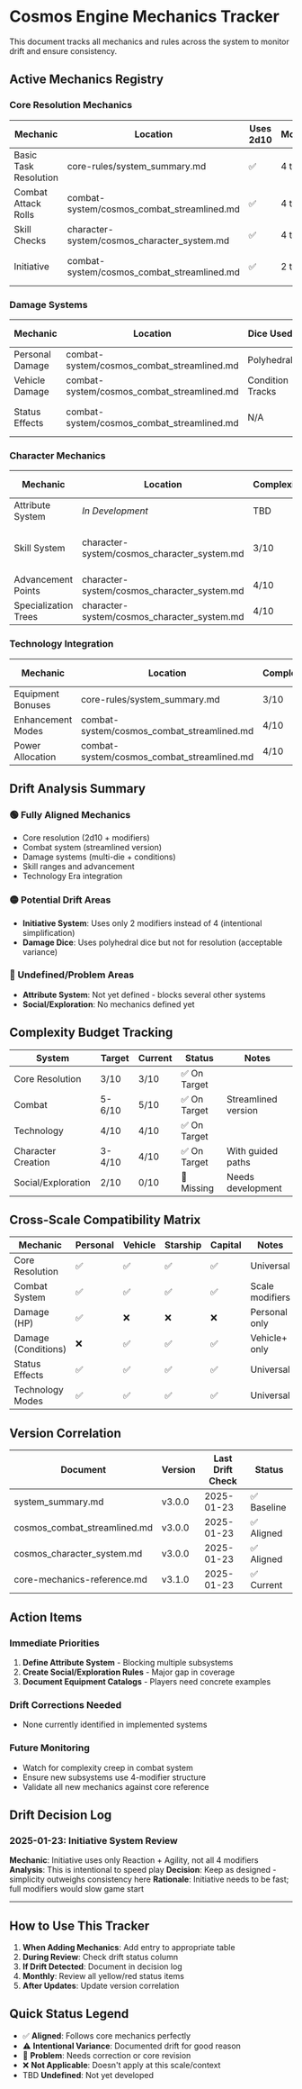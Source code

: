 # Cosmos Engine Mechanics Tracker

This document tracks all mechanics and rules across the system to monitor drift and ensure consistency.

## Active Mechanics Registry

### Core Resolution Mechanics

| Mechanic | Location | Uses 2d10 | Modifiers | TN Range | Drift Status | Notes |
|----------|----------|-----------|-----------|----------|--------------|-------|
| Basic Task Resolution | core-rules/system_summary.md | ✅ | 4 types | 8-20 | ✅ Aligned | Core mechanic |
| Combat Attack Rolls | combat-system/cosmos_combat_streamlined.md | ✅ | 4 types | 8-20 | ✅ Aligned | |
| Skill Checks | character-system/cosmos_character_system.md | ✅ | 4 types | 8-20 | ✅ Aligned | |
| Initiative | combat-system/cosmos_combat_streamlined.md | ✅ | 2 types | N/A | ✅ Aligned | 2d10 + Reaction + Agility |

### Damage Systems

| Mechanic | Location | Dice Used | Complexity | Scale Consistent | Drift Status | Notes |
|----------|----------|-----------|------------|------------------|--------------|-------|
| Personal Damage | combat-system/cosmos_combat_streamlined.md | Polyhedral | 5/10 | N/A | ✅ Aligned | Multi-die system |
| Vehicle Damage | combat-system/cosmos_combat_streamlined.md | Condition Tracks | 5/10 | ✅ | ✅ Aligned | 5-box tracks |
| Status Effects | combat-system/cosmos_combat_streamlined.md | N/A | 4/10 | ✅ | ✅ Aligned | 3 categories max |

### Character Mechanics

| Mechanic | Location | Complexity | Uses Core | Drift Status | Notes |
|----------|----------|------------|-----------|--------------|-------|
| Attribute System | *In Development* | TBD | TBD | ⚠️ Undefined | Needs definition |
| Skill System | character-system/cosmos_character_system.md | 3/10 | ✅ | ✅ Aligned | 0-5 range, 0-7 enhanced |
| Advancement Points | character-system/cosmos_character_system.md | 4/10 | N/A | ✅ Aligned | EVE-inspired |
| Specialization Trees | character-system/cosmos_character_system.md | 4/10 | N/A | ✅ Aligned | Mastery bonuses |

### Technology Integration

| Mechanic | Location | Complexity | Era Limited | Drift Status | Notes |
|----------|----------|------------|-------------|--------------|-------|
| Equipment Bonuses | core-rules/system_summary.md | 3/10 | ✅ | ✅ Aligned | +1 to +5 by era |
| Enhancement Modes | combat-system/cosmos_combat_streamlined.md | 4/10 | ✅ | ✅ Aligned | Standard/Boosted/Overcharged |
| Power Allocation | combat-system/cosmos_combat_streamlined.md | 4/10 | ✅ | ✅ Aligned | 3-5 points by era |

## Drift Analysis Summary

### 🟢 Fully Aligned Mechanics
- Core resolution (2d10 + modifiers)
- Combat system (streamlined version)
- Damage systems (multi-die + conditions)
- Skill ranges and advancement
- Technology Era integration

### 🟡 Potential Drift Areas
- **Initiative System**: Uses only 2 modifiers instead of 4 (intentional simplification)
- **Damage Dice**: Uses polyhedral dice but not for resolution (acceptable variance)

### 🔴 Undefined/Problem Areas
- **Attribute System**: Not yet defined - blocks several other systems
- **Social/Exploration**: No mechanics defined yet

## Complexity Budget Tracking

| System | Target | Current | Status | Notes |
|--------|--------|---------|--------|-------|
| Core Resolution | 3/10 | 3/10 | ✅ On Target | |
| Combat | 5-6/10 | 5/10 | ✅ On Target | Streamlined version |
| Technology | 4/10 | 4/10 | ✅ On Target | |
| Character Creation | 3-4/10 | 4/10 | ✅ On Target | With guided paths |
| Social/Exploration | 2/10 | 0/10 | 🔴 Missing | Needs development |

## Cross-Scale Compatibility Matrix

| Mechanic | Personal | Vehicle | Starship | Capital | Notes |
|----------|----------|---------|----------|---------|-------|
| Core Resolution | ✅ | ✅ | ✅ | ✅ | Universal |
| Combat System | ✅ | ✅ | ✅ | ✅ | Scale modifiers |
| Damage (HP) | ✅ | ❌ | ❌ | ❌ | Personal only |
| Damage (Conditions) | ❌ | ✅ | ✅ | ✅ | Vehicle+ only |
| Status Effects | ✅ | ✅ | ✅ | ✅ | Universal |
| Technology Modes | ✅ | ✅ | ✅ | ✅ | Universal |

## Version Correlation

| Document | Version | Last Drift Check | Status |
|----------|---------|------------------|--------|
| system_summary.md | v3.0.0 | 2025-01-23 | ✅ Baseline |
| cosmos_combat_streamlined.md | v3.0.0 | 2025-01-23 | ✅ Aligned |
| cosmos_character_system.md | v3.0.0 | 2025-01-23 | ✅ Aligned |
| core-mechanics-reference.md | v3.1.0 | 2025-01-23 | ✅ Current |

## Action Items

### Immediate Priorities
1. **Define Attribute System** - Blocking multiple subsystems
2. **Create Social/Exploration Rules** - Major gap in coverage
3. **Document Equipment Catalogs** - Players need concrete examples

### Drift Corrections Needed
- None currently identified in implemented systems

### Future Monitoring
- Watch for complexity creep in combat system
- Ensure new subsystems use 4-modifier structure
- Validate all new mechanics against core reference

## Drift Decision Log

### 2025-01-23: Initiative System Review
**Mechanic**: Initiative uses only Reaction + Agility, not all 4 modifiers
**Analysis**: This is intentional to speed play
**Decision**: Keep as designed - simplicity outweighs consistency here
**Rationale**: Initiative needs to be fast; full modifiers would slow game start

---

## How to Use This Tracker

1. **When Adding Mechanics**: Add entry to appropriate table
2. **During Review**: Check drift status column
3. **If Drift Detected**: Document in decision log
4. **Monthly**: Review all yellow/red status items
5. **After Updates**: Update version correlation

## Quick Status Legend

- ✅ **Aligned**: Follows core mechanics perfectly
- ⚠️ **Intentional Variance**: Documented drift for good reason
- 🔴 **Problem**: Needs correction or core revision
- ❌ **Not Applicable**: Doesn't apply at this scale/context
- TBD **Undefined**: Not yet developed